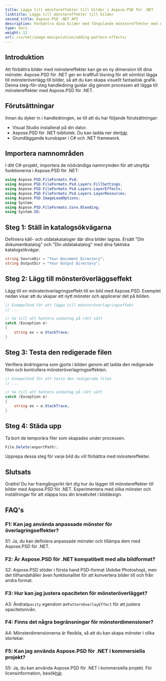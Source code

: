 ```yaml
---
title: Lägga till mönstereffekter till bilder i Aspose.PSD för .NET
linktitle: Lägga till mönstereffekter till bilder
second_title: Aspose.PSD .NET API
description: Förbättra dina bilder med fängslande mönstereffekter med Aspose.PSD för .NET. Följ vår steg-för-steg-guide för att lägga till anpassade mönster sömlöst.
type: docs
weight: 12
url: /sv/net/image-manipulation/adding-pattern-effects/
---
```

## Introduktion

Att förbättra bilder med mönstereffekter kan ge en ny dimension till dina mönster. Aspose.PSD för .NET ger en kraftfull lösning för att sömlöst lägga till mönsteröverlägg till bilder, så att du kan skapa visuellt fantastisk grafik. Denna steg-för-steg handledning guidar dig genom processen att lägga till mönstereffekter med Aspose.PSD för .NET.

## Förutsättningar

Innan du dyker in i handledningen, se till att du har följande förutsättningar:

- Visual Studio installerat på din dator.
-  Aspose.PSD för .NET-bibliotek. Du kan ladda ner den[här](https://releases.aspose.com/psd/net/).
- Grundläggande kunskaper i C# och .NET framework.

## Importera namnområden

I ditt C#-projekt, importera de nödvändiga namnrymden för att utnyttja funktionerna i Aspose.PSD för .NET:

```csharp
using Aspose.PSD.FileFormats.Psd;
using Aspose.PSD.FileFormats.Psd.Layers.FillSettings;
using Aspose.PSD.FileFormats.Psd.Layers.LayerEffects;
using Aspose.PSD.FileFormats.Psd.Layers.LayerResources;
using Aspose.PSD.ImageLoadOptions;
using System;
using Aspose.PSD.FileFormats.Core.Blending;
using System.IO;
```

## Steg 1: Ställ in katalogsökvägarna

Definiera käll- och utdatakataloger där dina bilder lagras. Ersätt "Din dokumentkatalog" och "Din utdatakatalog" med dina faktiska katalogsökvägar.

```csharp
string SourceDir = "Your Document Directory";
string OutputDir = "Your Output Directory";
```

## Steg 2: Lägg till mönsteröverläggseffekt

Lägg till en mönsteröverlagringseffekt till en bild med Aspose.PSD. Exemplet nedan visar att du skapar ett nytt mönster och applicerar det på bilden.

```csharp
// Exempelkod för att lägga till mönsteröverlagringseffekt
// ...

// Se till att hantera undantag på rätt sätt
catch (Exception e)
{
    string ex = e.StackTrace;
}
```

## Steg 3: Testa den redigerade filen

Verifiera ändringarna som gjorts i bilden genom att ladda den redigerade filen och kontrollera mönsteröverlagringseffekten.

```csharp
// Exempelkod för att testa den redigerade filen
// ...

// Se till att hantera undantag på rätt sätt
catch (Exception e)
{
    string ex = e.StackTrace;
}
```

## Steg 4: Städa upp

Ta bort de temporära filer som skapades under processen.

```csharp
File.Delete(exportPath);
```

Upprepa dessa steg för varje bild du vill förbättra med mönstereffekter.

## Slutsats

Grattis! Du har framgångsrikt lärt dig hur du lägger till mönstereffekter till bilder med Aspose.PSD för .NET. Experimentera med olika mönster och inställningar för att släppa loss din kreativitet i bilddesign.

## FAQ's

### F1: Kan jag använda anpassade mönster för överlagringseffekter?

S1: Ja, du kan definiera anpassade mönster och tillämpa dem med Aspose.PSD för .NET.

### F2: Är Aspose.PSD för .NET kompatibelt med alla bildformat?

S2: Aspose.PSD stöder i första hand PSD-format (Adobe Photoshop), men det tillhandahåller även funktionalitet för att konvertera bilder till och från andra format.

### F3: Hur kan jag justera opaciteten för mönsteröverlägget?

 A3: Ändra`Opacity` egendom av`PatternOverlayEffect` för att justera opacitetsnivån.

### F4: Finns det några begränsningar för mönsterdimensioner?

A4: Mönsterdimensionerna är flexibla, så att du kan skapa mönster i olika storlekar.

### F5: Kan jag använda Aspose.PSD för .NET i kommersiella projekt?

S5: Ja, du kan använda Aspose.PSD för .NET i kommersiella projekt. För licensinformation, besök[här](https://purchase.aspose.com/buy).